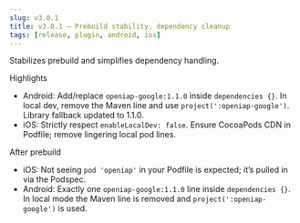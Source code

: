 ```yaml
---
slug: v3.0.1
title: v3.0.1 — Prebuild stability, dependency cleanup
tags: [release, plugin, android, ios]
---
```


Stabilizes prebuild and simplifies dependency handling.

<!-- truncate -->

Highlights

- Android: Add/replace `openiap-google:1.1.0` inside `dependencies {}`. In local dev, remove the Maven line and use `project(':openiap-google')`. Library fallback updated to 1.1.0.
- iOS: Strictly respect `enableLocalDev: false`. Ensure CocoaPods CDN in Podfile; remove lingering local pod lines.

After prebuild

- iOS: Not seeing `pod 'openiap'` in your Podfile is expected; it’s pulled in via the Podspec.
- Android: Exactly one `openiap-google:1.1.0` line inside `dependencies {}`. In local mode the Maven line is removed and `project(':openiap-google')` is used.

